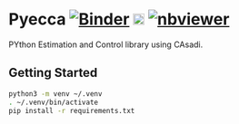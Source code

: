 # Pyecca [![Binder](https://mybinder.org/badge_logo.svg)](https://mybinder.org/v2/gh/jgoppert/pyecca/master) [<img src="https://jupyter.org/assets/main-logo.svg" height="20" title="JupyterLab">](https://mybinder.org/v2/gh/jgoppert/pyecca/master?urlpath=lab) [![nbviewer](https://img.shields.io/badge/view%20on-nbviewer-brightgreen.svg)](http://nbviewer.jupyter.org/github/jgoppert/pyecca/tree/master)

PYthon Estimation and Control library using CAsadi.

## Getting Started

```bash
python3 -m venv ~/.venv
. ~/.venv/bin/activate
pip install -r requirements.txt
```
